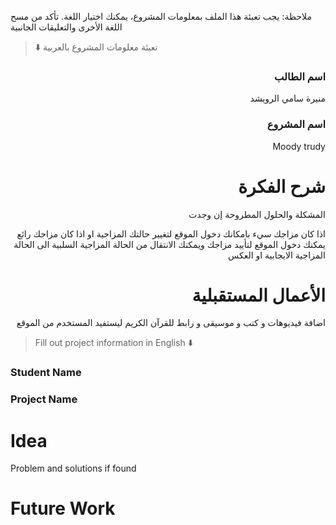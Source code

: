 
ملاحظة: يجب تعبئة هذا الملف بمعلومات المشروع، يمكنك اختيار اللغة. تأكد من مسح اللغة الأخرى والتعليقات الجانبية 
> ⬇️ تعبئة معلومات المشروع بالعربية  

<div dir="rtl">
  
### اسم الطالب
منيرة سامي الرويشد

### اسم المشروع
Moody trudy

# شرح الفكرة
المشكلة والحلول المطروحة إن وجدت

اذا كان مزاجك سيء بامكانك دخول الموقع لتغيير حالتك المزاجية
او اذا كان مزاجك رائع يمكنك دخول الموقع لتأييد مزاجك
ويمكنك الانتقال من الحالة المزاجية السلبية الى الحالة المزاجية الايجابية او العكس 

# الأعمال المستقبلية
اضافة فيديوهات و كتب و موسيقى و رابط للقرآن الكريم ليستفيد المستخدم من الموقع

</div>

> Fill out project information in English ⬇️
### Student Name


### Project Name

# Idea
Problem and solutions if found 


# Future Work 


